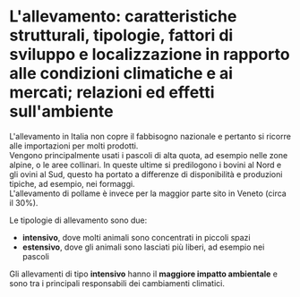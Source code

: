 # L'allevamento: caratteristiche strutturali, tipologie, fattori di sviluppo e localizzazione in rapporto alle condizioni climatiche e ai mercati; relazioni ed effetti sull'ambiente

L'allevamento in Italia non copre il fabbisogno nazionale e pertanto si ricorre
alle importazioni per molti prodotti.\
Vengono principalmente usati i pascoli di alta quota, ad esempio nelle zone
alpine, o le aree collinari. In queste ultime si predilogono i bovini al Nord e
gli ovini al Sud, questo ha portato a differenze di disponibilità e produzioni
tipiche, ad esempio, nei formaggi.\
L'allevamento di pollame è invece per la maggior parte sito in Veneto (circa il
30%).

Le tipologie di allevamento sono due:
- **intensivo**, dove molti animali sono concentrati in piccoli spazi
- **estensivo**, dove gli animali sono lasciati più liberi, ad esempio nei
  pascoli

Gli allevamenti di tipo **intensivo** hanno il **maggiore impatto ambientale**
e sono tra i principali responsabili dei cambiamenti climatici.
